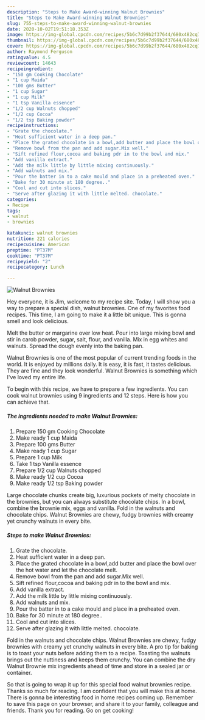 ```yaml
---
description: "Steps to Make Award-winning Walnut Brownies"
title: "Steps to Make Award-winning Walnut Brownies"
slug: 755-steps-to-make-award-winning-walnut-brownies
date: 2020-10-02T19:51:18.353Z
image: https://img-global.cpcdn.com/recipes/5b6c7d99b2f37644/680x482cq70/walnut-brownies-recipe-main-photo.jpg
thumbnail: https://img-global.cpcdn.com/recipes/5b6c7d99b2f37644/680x482cq70/walnut-brownies-recipe-main-photo.jpg
cover: https://img-global.cpcdn.com/recipes/5b6c7d99b2f37644/680x482cq70/walnut-brownies-recipe-main-photo.jpg
author: Raymond Ferguson
ratingvalue: 4.5
reviewcount: 14643
recipeingredient:
- "150 gm Cooking Chocolate"
- "1 cup Maida"
- "100 gms Butter"
- "1 cup Sugar"
- "1 cup Milk"
- "1 tsp Vanilla essence"
- "1/2 cup Walnuts chopped"
- "1/2 cup Cocoa"
- "1/2 tsp Baking powder"
recipeinstructions:
- "Grate the chocolate."
- "Heat sufficient water in a deep pan."
- "Place the grated chocolate in a bowl,add butter and place the bowl over the hot water and let the chocolate melt."
- "Remove bowl from the pan and add sugar.Mix well."
- "Sift refined flour,cocoa and baking pdr in to the bowl and mix."
- "Add vanilla extract."
- "Add the milk little by little mixing continuously."
- "Add walnuts and mix."
- "Pour the batter in to a cake mould and place in a preheated oven."
- "Bake for 30 minute at 180 degree.."
- "Cool and cut into slices."
- "Serve after glazing it with little melted. chocolate."
categories:
- Recipe
tags:
- walnut
- brownies

katakunci: walnut brownies 
nutrition: 221 calories
recipecuisine: American
preptime: "PT37M"
cooktime: "PT37M"
recipeyield: "2"
recipecategory: Lunch

---
```



![Walnut Brownies](https://img-global.cpcdn.com/recipes/5b6c7d99b2f37644/680x482cq70/walnut-brownies-recipe-main-photo.jpg)

Hey everyone, it is Jim, welcome to my recipe site. Today, I will show you a way to prepare a special dish, walnut brownies. One of my favorites food recipes. This time, I am going to make it a little bit unique. This is gonna smell and look delicious.

Melt the butter or margarine over low heat. Pour into large mixing bowl and stir in carob powder, sugar, salt, flour, and vanilla. Mix in egg whites and walnuts. Spread the dough evenly into the baking pan.

Walnut Brownies is one of the most popular of current trending foods in the world. It is enjoyed by millions daily. It is easy, it is fast, it tastes delicious. They are fine and they look wonderful. Walnut Brownies is something which I've loved my entire life.


To begin with this recipe, we have to prepare a few ingredients. You can cook walnut brownies using 9 ingredients and 12 steps. Here is how you can achieve that.

<!--inarticleads1-->

##### The ingredients needed to make Walnut Brownies:

1. Prepare 150 gm Cooking Chocolate
1. Make ready 1 cup Maida
1. Prepare 100 gms Butter
1. Make ready 1 cup Sugar
1. Prepare 1 cup Milk
1. Take 1 tsp Vanilla essence
1. Prepare 1/2 cup Walnuts chopped
1. Make ready 1/2 cup Cocoa
1. Make ready 1/2 tsp Baking powder


Large chocolate chunks create big, luxurious pockets of melty chocolate in the brownies, but you can always substitute chocolate chips. In a bowl, combine the brownie mix, eggs and vanilla. Fold in the walnuts and chocolate chips. Walnut Brownies are chewy, fudgy brownies with creamy yet crunchy walnuts in every bite. 

<!--inarticleads2-->

##### Steps to make Walnut Brownies:

1. Grate the chocolate.
1. Heat sufficient water in a deep pan.
1. Place the grated chocolate in a bowl,add butter and place the bowl over the hot water and let the chocolate melt.
1. Remove bowl from the pan and add sugar.Mix well.
1. Sift refined flour,cocoa and baking pdr in to the bowl and mix.
1. Add vanilla extract.
1. Add the milk little by little mixing continuously.
1. Add walnuts and mix.
1. Pour the batter in to a cake mould and place in a preheated oven.
1. Bake for 30 minute at 180 degree..
1. Cool and cut into slices.
1. Serve after glazing it with little melted. chocolate.


Fold in the walnuts and chocolate chips. Walnut Brownies are chewy, fudgy brownies with creamy yet crunchy walnuts in every bite. A pro tip for baking is to toast your nuts before adding them to a recipe. Toasting the walnuts brings out the nuttiness and keeps them crunchy. You can combine the dry Walnut Brownie mix ingredients ahead of time and store in a sealed jar or container. 

So that is going to wrap it up for this special food walnut brownies recipe. Thanks so much for reading. I am confident that you will make this at home. There is gonna be interesting food in home recipes coming up. Remember to save this page on your browser, and share it to your family, colleague and friends. Thank you for reading. Go on get cooking!

